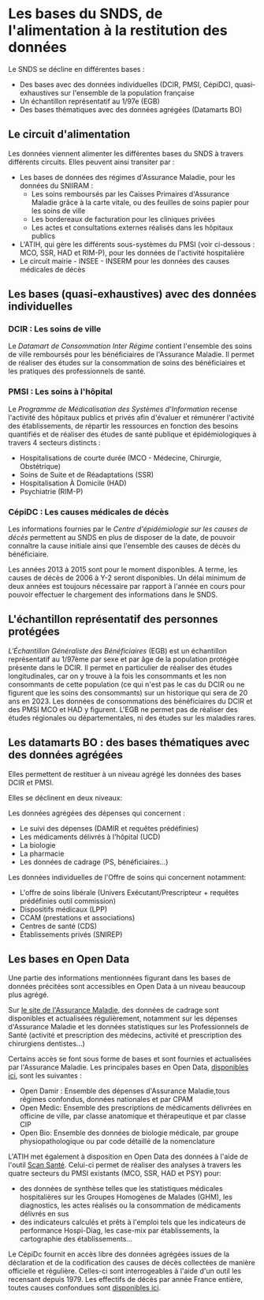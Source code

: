 # Les bases du SNDS, de l'alimentation à la restitution des données
<!-- SPDX-License-Identifier: MPL-2.0 -->

Le SNDS se décline en différentes bases :

- Des bases avec des données individuelles (DCIR, PMSI, CépiDC), quasi-exhaustives sur l'ensemble de la population française
- Un échantillon représentatif au 1/97e (EGB)
- Des bases thématiques avec des données agrégées (Datamarts BO)

## Le circuit d'alimentation

Les données viennent alimenter les différentes bases du SNDS à travers différents circuits.
Elles peuvent ainsi transiter par :

- Les bases de données des régimes d'Assurance Maladie, pour les données du SNIIRAM :
  - Les soins remboursés par les Caisses Primaires d'Assurance Maladie grâce à la carte vitale, ou des feuilles de soins papier pour les soins de ville
  - Les bordereaux de facturation pour les cliniques privées
  - Les actes et consultations externes réalisés dans les hôpitaux publics
- L'ATIH, qui gère les différents sous-systèmes du PMSI (voir ci-dessous : MCO, SSR, HAD et RIM-P), pour les données de l'activité hospitalière
- Le circuit mairie - INSEE - INSERM pour les données des causes médicales de décès

## Les bases (quasi-exhaustives) avec des données individuelles

### DCIR : Les soins de ville

Le _Datamart de Consommation Inter Régime_ contient l'ensemble des soins de ville remboursés pour les bénéficiaires de l'Assurance Maladie.
Il permet de réaliser des études sur la consommation de soins des bénéficiaires et les pratiques des professionnels de santé.

### PMSI : Les soins à l'hôpital

Le _Programme de Médicalisation des Systèmes d'Information_ recense l'activité des hôpitaux publics et privés afin d'évaluer et rémunérer l'activité des établissements, de répartir les ressources en fonction des besoins quantifiés et de réaliser des études de santé publique et épidémiologiques à travers 4 secteurs distincts :

- Hospitalisations de courte durée (MCO - Médecine, Chirurgie, Obstétrique)
- Soins de Suite et de Réadaptations (SSR)
- Hospitalisation À Domicile (HAD)
- Psychiatrie (RIM-P)

### CépiDC : Les causes médicales de décès

Les informations fournies par le _Centre d'épidémiologie sur les causes de décès_ permettent au SNDS en plus de disposer de la date, de pouvoir connaître la cause initiale ainsi que l'ensemble des causes de décès du bénéficiaire.

Les années 2013 à 2015 sont pour le moment disponibles.
A terme, les causes de décès de 2006 à Y-2  seront disponibles.
Un délai minimum de deux années est toujours nécessaire par rapport à l'année en cours pour pouvoir effectuer le chargement des informations dans le SNDS.

## L'échantillon représentatif des personnes protégées

_L'Échantillon Généraliste des Bénéficiaires_ (EGB) est un échantillon représentatif au 1/97ème par sexe et par âge de la population protégée présente dans le DCIR.
Il permet en particulier de réaliser des études longitudinales, car on y trouve à la fois les consommants et les non consommants de cette population (ce qui n'est pas le cas du DCIR ou ne figurent que les soins des consommants) sur un historique qui sera de 20 ans en 2023.
Les données de consommations des bénéficiaires du DCIR et des PMSI MCO et HAD y figurent.
L'EGB ne permet pas de réaliser des études régionales ou départementales, ni des études sur les maladies rares.

## Les datamarts BO : des bases thématiques avec des données agrégées

Elles permettent de restituer à un niveau agrégé les données des bases DCIR et PMSI.

Elles se déclinent en deux niveaux:

Les données agrégées des dépenses qui concernent :

- Le suivi des dépenses (DAMIR et requêtes prédéfinies)
- Les médicaments délivrés à l'hôpital (UCD)
- La biologie
- La pharmacie
- Les données de cadrage (PS, bénéficiaires…)

Les données individuelles de l'Offre de soins qui concernent notamment:

- L'offre de soins libérale (Univers Exécutant/Prescripteur + requêtes prédéfinies outil commission)
- Dispositifs médicaux (LPP)
- CCAM (prestations et associations)
- Centres de santé (CDS)
- Établissements privés (SNIREP)

## Les bases en Open Data

Une partie des informations mentionnées figurant dans les bases de données précitées sont accessibles en Open Data à un niveau beaucoup plus agrégé.

Sur [le site de l'Assurance Maladie](https://www.ameli.fr/l-assurance-maladie/statistiques-et-publications/index.php), des données de cadrage sont disponibles et actualisées régulièrement, notamment sur les dépenses d'Assurance Maladie et les données statistiques sur les Professionnels de Santé (activité et prescription des médecins, activité et prescription des chirurgiens dentistes...)

Certains accès se font sous forme de bases et sont fournies et actualisées par l'Assurance Maladie.
Les principales bases en Open Data, [disponibles ici](http://open-data-assurance-maladie.ameli.fr), sont les suivantes :

- Open Damir : Ensemble des dépenses d'Assurance Maladie,tous régimes confondus, données nationales et par CPAM
- Open Medic:  Ensemble des prescriptions de médicaments délivrées en officine de ville, par classe anatomique et thérapeutique et par classe CIP
- Open Bio: Ensemble des données de biologie médicale, par groupe physiopathologique ou par code détaillé de la nomenclature

L'ATIH met également à disposition en Open Data des données à l'aide de l'outil [Scan Santé](http://www.scansante.fr/).
Celui-ci permet de réaliser des analyses à travers les quatre secteurs du PMSI existants (MCO, SSR, HAD et PSY) pour:

- des données de synthèse telles que les statistiques médicales hospitalières sur les Groupes Homogènes de Malades (GHM), les diagnostics, les actes réalisés ou la consommation de médicaments délivrés en sus
- des indicateurs calculés et prêts à l'emploi tels que les indicateurs de performance Hospi-Diag, les case-mix par établissements, la cartographie des établissements...

Le CépiDc fournit en accès libre des données agrégées issues de la déclaration et de la codification des causes de décès collectées de manière officielle et régulière.
Celles-ci sont interrogeables à l'aide d'un outil les recensant depuis 1979.
Les effectifs de décès par année France entière, toutes causes confondues sont [disponibles ici](http://www.cepidc.inserm.fr/causes-medicales-de-deces/interroger-les-donnees-de-mortalite).